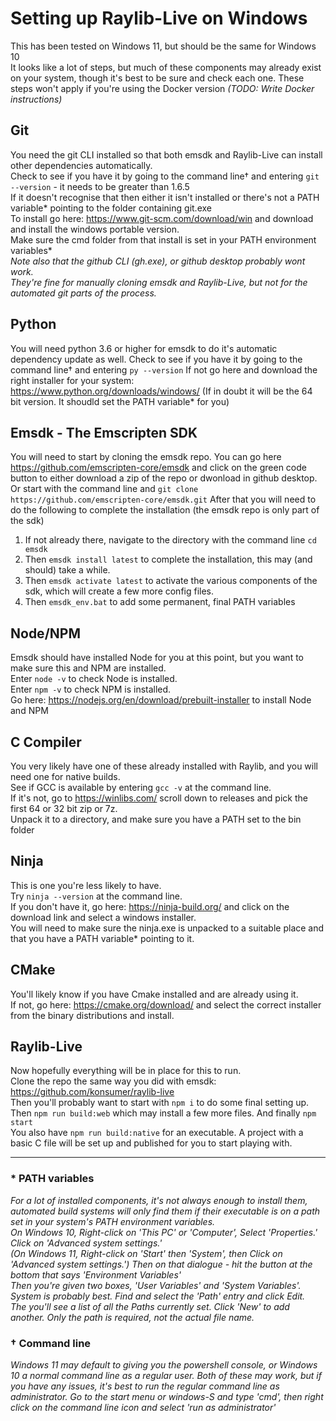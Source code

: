 # Setting up Raylib-Live on Windows
This has been tested on Windows 11, but should be the same for Windows 10\
It looks like a lot of steps, but much of these components may already exist on your system, though it's best to be sure and check each one.
These steps won't apply if you're using the Docker version *(TODO: Write Docker instructions)*

## Git
You need the git CLI installed so that both emsdk and Raylib-Live can install other dependencies automatically.\
Check to see if you have it by going to the command line† and entering ```git --version``` - it needs to be greater than 1.6.5\
If it doesn't recognise that then either it isn't installed or there's not a PATH variable* pointing to the folder containing git.exe\
To install go here: https://www.git-scm.com/download/win and download and install the windows portable version.\
Make sure the cmd folder from that install is set in your PATH environment variables*\
*Note also that the github CLI (gh.exe), or github desktop probably wont work.\
They're fine for manually cloning emsdk and Raylib-Live, but not for the automated git parts of the process.*

## Python
You will need python 3.6 or higher for emsdk to do it's automatic dependency update as well.
Check to see if you have it by going to the command line† and entering ```py --version```
If not go here and download the right installer for your system: https://www.python.org/downloads/windows/
(If in doubt it will be the 64 bit version. It shoudld set the PATH variable* for you)

## Emsdk - The Emscripten SDK
You will need to start by cloning the emsdk repo.
You can go here https://github.com/emscripten-core/emsdk and click on the green code button to either download a zip of the repo or dwonload in github desktop.
Or start with the command line and ```git clone https://github.com/emscripten-core/emsdk.git```
After that you will need to do the following to complete the installation (the emsdk repo is only part of the sdk)
1. If not already there, navigate to the directory with the command line ```cd emsdk```
2. Then ```emsdk install latest``` to complete the installation, this may (and should) take a while.
3. Then ```emsdk activate latest``` to activate the various components of the sdk, which will create a few more config files.
4. Then ```emsdk_env.bat``` to add some permanent, final PATH variables

## Node/NPM
Emsdk should have installed Node for you at this point, but you want to make sure this and NPM are installed.\
Enter ```node -v``` to check Node is installed.\
Enter ```npm -v``` to check NPM is installed.\
Go here: https://nodejs.org/en/download/prebuilt-installer to install Node and NPM

## C Compiler
You very likely have one of these already installed with Raylib, and you will need one for native builds.\
See if GCC is available by entering ```gcc -v``` at the command line.\
If it's not, go to https://winlibs.com/ scroll down to releases and pick the first 64 or 32 bit zip or 7z.\
Unpack it to a directory, and make sure you have a PATH set to the bin folder

## Ninja
This is one you're less likely to have.\
Try ```ninja --version``` at the command line.\
If you don't have it, go here: https://ninja-build.org/ and click on the download link and select a windows installer.\
You will need to make sure the ninja.exe is unpacked to a suitable place and that you have a PATH variable* pointing to it.

## CMake
You'll likely know if you have Cmake installed and are already using it.\
If not, go here: https://cmake.org/download/ and select the correct installer from the binary distributions and install.

## Raylib-Live
Now hopefully everything will be in place for this to run.\
Clone the repo the same way you did with emsdk: https://github.com/konsumer/raylib-live \
Then you'll probably want to start with ```npm i``` to do some final setting up.\
Then ```npm run build:web``` which may install a few more files. And finally ```npm start```\
You also have ```npm run build:native``` for an executable.
A project with a basic C file will be set up and published for you to start playing with.

----
### * PATH variables
*For a lot of installed components, it's not always enough to install them, automated build systems will only find them if their executable is on a path set in your system's PATH environment variables.\
On Windows 10, Right-click on 'This PC' or 'Computer', Select 'Properties.' Click on 'Advanced system settings.'\
(On Windows 11, Right-click on 'Start' then 'System', then Click on 'Advanced system settings.')
Then on that dialogue - hit the button at the bottom that says 'Environment Variables'\
Then you're given two boxes, 'User Variables' and 'System Variables'. System is probably best. Find and select the 'Path' entry and click Edit.\
The you'll see a list of all the Paths currently set. Click 'New' to add another.
Only the path is required, not the actual file name.*

### † Command line
*Windows 11 may default to giving you the powershell console, or Windows 10 a normal command line as a regular user.
Both of these may work, but if you have any issues, it's best to run the regular command line as administrator.
Go to the start menu or windows-S and type 'cmd', then right click on the command line icon and select 'run as administrator'*
